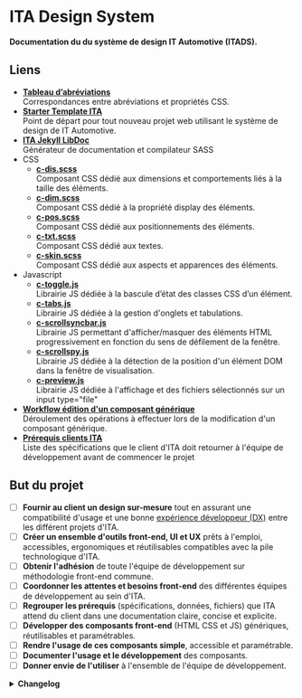 # ITA Design System

**Documentation du du système de design IT Automotive (ITADS).**


## Liens

* **[Tableau d’abréviations](https://github.com/ita-design-system/starter-template/tree/main#dev-tableau-des-abr%C3%A9viations-modifieurs)** <br>Correspondances entre abréviations et propriétés CSS.
* **[Starter Template ITA](https://github.com/ita-design-system/starter-template)** <br>Point de départ pour tout nouveau projet web utilisant le système de design de IT Automotive. 
* **[ITA Jekyll LibDoc](https://github.com/ita-design-system/jekyll-libdoc)** <br>Générateur de documentation et compilateur SASS
* CSS
  * **[c-dis.scss](https://github.com/ita-design-system/c-dis.scss)** <br>Composant CSS dédié aux dimensions et comportements liés à la taille des éléments.
  * **[c-dim.scss](https://github.com/ita-design-system/c-dim.scss)** <br>Composant CSS dédié à la propriété display des éléments. 
  * **[c-pos.scss](https://github.com/ita-design-system/c-pos.scss)** <br>Composant CSS dédié aux positionnements des éléments. 
  * **[c-txt.scss](https://github.com/ita-design-system/c-txt.scss)** <br>Composant CSS dédié aux textes.
  * **[c-skin.scss](https://github.com/ita-design-system/c-skin.scss)** <br>Composant CSS dédié aux aspects et apparences des éléments.
* Javascript
  * **[c-toggle.js](https://github.com/ita-design-system/c-toggle.js)** <br>Librairie JS dédiée à la bascule d’état des classes CSS d’un élément.
  * **[c-tabs.js](https://github.com/ita-design-system/c-tabs.js)** <br>Librairie JS dédiée à la gestion d'onglets et tabulations.
  * **[c-scrollsyncbar.js](https://github.com/ita-design-system/c-scrollsyncbar.js)** <br>Librairie JS permettant d'afficher/masquer des éléments HTML progressivement en fonction du sens de défilement de la fenêtre.
  * **[c-scrollspy.js](https://github.com/ita-design-system/c-scrollspy.js)** <br>Librairie JS dédiée à la détection de la position d'un élément DOM dans la fenêtre de visualisation.
  * **[c-preview.js](https://github.com/ita-design-system/c-preview.js)** <br>Librairie JS dédiée à l'affichage et des fichiers sélectionnés sur un input type="file"
* **[Workflow édition d'un composant générique](https://github.com/ita-design-system/.github/blob/main/workflow-edition-composant-generique.md)** <br>Déroulement des opérations à effectuer lors de la modification d'un composant générique.
* **[Prérequis clients ITA](https://github.com/ita-design-system/.github/blob/main/prerequis.md)** <br>Liste des spécifications que le client d'ITA doit retourner à l'équipe de développement avant de commencer le projet


## But du projet

- [ ] **Fournir au client un design sur-mesure** tout en assurant une compatibilité  d'usage et une bonne [expérience développeur (DX)](https://search.brave.com/search?q=developer+experience) entre les différent projets d'ITA.
- [ ] **Créer un ensemble d'outils front-end, UI et UX** prêts à l'emploi, accessibles, ergonomiques et réutilisables compatibles avec la pile technologique d'ITA.
- [ ] **Obtenir l'adhésion** de toute l'équipe de développement sur méthodologie front-end commune.
- [ ] **Coordonner les attentes et besoins front-end** des différentes équipes de développement au sein d'ITA.
- [ ] **Regrouper les prérequis** (spécifications, données, fichiers) que ITA attend du client dans une documentation claire, concise et explicite.
- [ ] **Développer des composants front-end** (HTML CSS et JS) génériques, réutilisables et paramétrables.
- [ ] **Rendre l'usage de ces composants simple**, accessible et paramétrable.
- [ ] **Documenter l'usage et le développement** des composants.
- [ ] **Donner envie de l'utiliser** à l'ensemble de l'équipe de développement.

<details>
  <summary><strong>Changelog</strong></summary>

### 2023.11.30

* [FEAT] Ajout modifieurs dédiés aux césures tirets sur c-txt [démo](https://ita-design-system.github.io/c-txt.scss/content/word-break.html):
  * `m-hy-auto` -> `hyphens: auto`
  * `m-hy-manual` -> `hyphens: manual`
  * `m-hy-none` -> `hyphens: none`
 

### 2023.10.13

* [FEAT] Ajout modifieurs dédiés à la graisse des textes sur c-txt [démo](https://ita-design-system.github.io/c-txt.scss/):
  * `m-fw-100` -> `font-weight: 100`
  * `m-fw-200` -> `font-weight: 200`
  * `m-fw-300` -> `font-weight: 300`
  * `m-fw-400` -> `font-weight: 400`
  * `m-fw-500` -> `font-weight: 500`
  * `m-fw-600` -> `font-weight: 600`
  * `m-fw-700` -> `font-weight: 700`
  * `m-fw-800` -> `font-weight: 800`
  * `m-fw-900` -> `font-weight: 900`

### 2023.04.27

[RELEASE] [c-scrollsyncbar.js v0.1.0](https://github.com/ita-design-system/c-scrollsyncbar.js/releases/tag/v0.1.0)

### 2023.04.25

[RELEASE] [c-scrollspy.js v0.1.0](https://github.com/ita-design-system/c-scrollspy.js/releases/tag/v0.1.0)

### 2023.04.18

[RELEASE] [c-toggle.js v0.1.2](https://github.com/ita-design-system/c-toggle.js/releases/tag/v0.1.2)

### 2023.04.17

[RELEASE] [c-toggle.js v0.1.1](https://github.com/ita-design-system/c-toggle.js/releases/tag/v0.1.1)

### 2023.04.14

[FEAT] Release [c-preview.js](https://github.com/ita-design-system/c-preview.js) Librairie JS dédiée à l'affichage et des fichiers sélectionnés sur un input type="file"

### 2023.03.16

* [FEAT] Ajout modifieurs dédiés au background sur c-skin [démo](https://ita-design-system.github.io/c-skin.scss/):
  * background: `m-bg-0` et `m-bg-none` (équivalents) -> `background: none`
  * background-size: 
    * `m-bsize-cover` -> `background-size: cover`
    * `m-bsize-contain` -> `background-size: contain`
  * background-repeat: 
    * `m-brep-no-repeat` -> `background-repeat: no-repeat`
    * `m-brep-repeat-x` -> `background-repeat: repeat-x`
    * `m-brep-repeat-y` -> `background-repeat: repeat-y`
  * background-position: 
    * `m-bpos-center` -> `background-position: center`

### 2023.03.14

* [FEAT] Ajout modifieurs
  * `m-maxw-80vw` `m-maxw-100vw` [c-dim width](https://ita-design-system.github.io/c-dim.scss/content/width.html)  
  * `m-maxh-80vh` `m-maxh-100vh` [c-dim height](https://ita-design-system.github.io/c-dim.scss/content/height.html) 

### 2023.03.02

* [FEAT] Ajout `m-lh-7` `m-lh-8` et `m-lh-9` line height 1.7em 1.8em et 1.9em sur [c-txt](https://ita-design-system.github.io/c-txt.scss/) 

### 2023.02.27

* [FEAT] Ajout `m-pe-auto` (pointer-events: auto) sur [c-skin](https://ita-design-system.github.io/c-skin.scss/) 

### 2023.02.23

* [FEAT] Ajout [scroll-snap](https://ita-design-system.github.io/c-dim.scss/content/scroll-snap.html) et [scroll-behavior](https://ita-design-system.github.io/c-dim.scss/content/scroll-behavior.html) sur [c-dim](https://ita-design-system.github.io/c-dim.scss/) 

### 2023.02.20

* [FEAT] Ajout de la vérification de la portée des propriétés CSS de chaque composant c-dis, c-dim, c-pos, c-txt et c-skin. Si une propriété CSS déclarée n'est pas associée au scope du composant, un @warn SASS s'affiche dans la console.
  * `WARNING: PROPERTY_NAME is not supported in c-COMPONENT_NAME scope`
  * Par exemple `WARNING: transform is not supported in c-skin scope`
* [DOC] [Liste complète](https://github.com/ita-design-system/starter-template#css-composant) de la portée des propriétés des composants. 

### 2023.02.15

* [DOC] Réorganisation de la documentation.
* [DOC] Mise à jour de la documentation dans [Starter Template ITA](https://github.com/ita-design-system/starter-template).
* [FEAT] Dépréciation des $briks-borders qui ne sont plus des design tokens et donc plus demandés au client. 
  * Les `border-width` et les `border-style` sont factorisés dans [c-skin_generic](https://github.com/ita-design-system/c-skin.scss/blob/main/_sass/_skin_generic.scss):
   * `border-width` 3 épaisseurs disponibles dans c-skin générique: 1px, 2px et 3px. Pour plus d'épaisseurs, les renseigner dans [c-skin extension](https://github.com/ita-design-system/starter-template/blob/main/_sass/_skin_extension.scss).
   * `border-style` 1 style disponible dans c-skin générique: solid.  Pour plus de styles de bordures, les renseigner dans [c-skin extension](https://github.com/ita-design-system/starter-template/blob/main/_sass/_skin_extension.scss).
   * `border-color` les couleurs de bordures sont à renseigner selon les besoins, dans [c-skin extension](https://github.com/ita-design-system/starter-template/blob/main/_sass/_skin_extension.scss)
* [FEAT] Retrait des tokens bordures du [Starter Template ITA](https://github.com/ita-design-system/starter-template) et des [tokens génériques](https://github.com/ita-design-system/jekyll-libdoc/blob/main/_sass/briks/settings/tokens/_generic.scss)
* [FEAT] Ajout de l'affichage automatique en JS des variables CSS et valeurs CSS sur les pages dédiées aux design tokens:
  * [Couleurs](https://ita-design-system.github.io/starter-template/content/doc/1.colors.html)
  * [Fontes](https://ita-design-system.github.io/starter-template/content/doc/3.font-families.html)
  * [Tailles de fontes](https://ita-design-system.github.io/starter-template/content/doc/4.font-sizes.html)
  * [Espacements](https://ita-design-system.github.io/starter-template/content/doc/5.spacings.html)
  * [Arrondis](https://ita-design-system.github.io/starter-template/content/doc/6.border-radii.html)
  * [Élévations](https://ita-design-system.github.io/starter-template/content/doc/7.shadows.html)
* [DOC] Mise à jour [Prérequis clients ITA](https://github.com/ita-design-system/.github/blob/main/prerequis.md).


</details>

